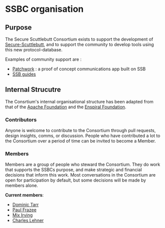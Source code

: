 # SSBC organisation

## Purpose

The Secure Scuttlebutt Consortium exists to support the development of [Secure-Scuttlebutt](https://github.com/ssbc/secure-scuttlebutt), and to support the community to develop tools using this new protocol-database.

Examples of community support are : 

- [Patchwork](https://github.com/ssbc/patchwork) : a proof of concept communications app built on SSB
- [SSB guides](https://github.com/ssbc/docs)


## Internal Strucutre

The Consrtium's internal organisational structure has been adapted from that of the [Apache Foundation](http://www.apache.org/foundation/) and the [Enspiral Foundation](https://github.com/enspiral/agreements).

### Contributors

Anyone is welcome to contribute to the Consortium through pull requests, design insights, comms, or discussion.
People who have contributed a lot to the Consortium over a period of time can be invited to become a Member.


### Members 

Members are a group of people who steward the Consortium. They do work that supports the SSBCs purpose, and make strategic and financial decisions that inform this work. 
Most conversations in the Consortium are open for participation by default, but some decisions will be made by members alone.

**Current members**: 

- [Dominic Tarr](https://github.com/dominictarr)
- [Paul Frazee](https://github.com/pfraze)
- [Mix Irving](https://github.com/mixmix)
- [Charles Lehner](https://celehner.com/)
